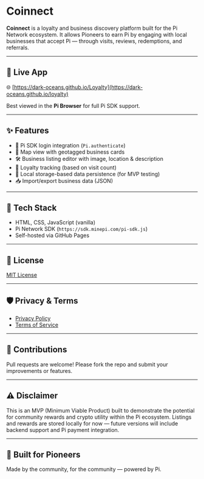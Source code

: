 # Coinnect

**Coinnect** is a loyalty and business discovery platform built for the Pi Network ecosystem. It allows Pioneers to earn Pi by engaging with local businesses that accept Pi — through visits, reviews, redemptions, and referrals.

---

## 🔗 Live App

🌐 [https://dark-oceans.github.io/Loyalty](https://dark-oceans.github.io/loyalty)

Best viewed in the **Pi Browser** for full Pi SDK support.

---

## ✨ Features

- 🔐 Pi SDK login integration (`Pi.authenticate`)
- 📍 Map view with geotagged business cards
- 🛠 Business listing editor with image, location & description
- 🎯 Loyalty tracking (based on visit count)
- 💾 Local storage-based data persistence (for MVP testing)
- 📥 Import/export business data (JSON)

---

## 🚀 Tech Stack

- HTML, CSS, JavaScript (vanilla)
- Pi Network SDK (`https://sdk.minepi.com/pi-sdk.js`)
- Self-hosted via GitHub Pages

---

## 📃 License

[MIT License](./LICENSE)

---

## 🛡 Privacy & Terms

- [Privacy Policy](https://dark-oceans.github.io/Loyalty/privacy.html)
- [Terms of Service](https://dark-oceans.github.io/Loyalty/terms.html)

---

## 🤝 Contributions

Pull requests are welcome! Please fork the repo and submit your improvements or features.

---

## ⚠️ Disclaimer

This is an MVP (Minimum Viable Product) built to demonstrate the potential for community rewards and crypto utility within the Pi ecosystem. Listings and rewards are stored locally for now — future versions will include backend support and Pi payment integration.

---

## 💛 Built for Pioneers

Made by the community, for the community — powered by Pi.
